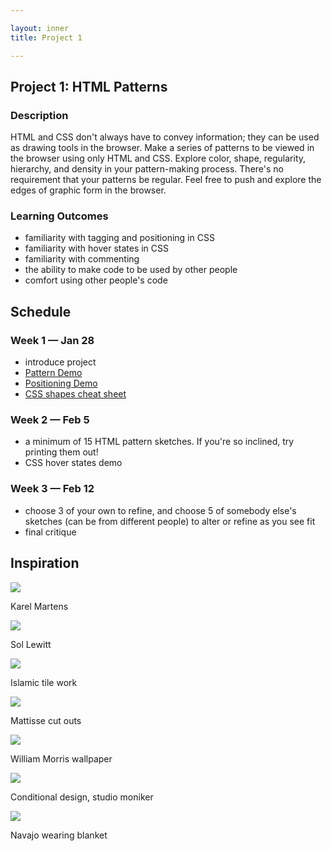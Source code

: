 ```yaml
---

layout: inner
title: Project 1

---
```


## Project 1: HTML Patterns

### Description

HTML and CSS don't always have to convey information; they can be used as drawing tools in the browser. Make a series of patterns to be viewed in the browser using only HTML and CSS. Explore color, shape, regularity, hierarchy, and density in your pattern-making process. There's no requirement that your patterns be regular. Feel free to push and explore the edges of graphic form in the browser.

### Learning Outcomes

- familiarity with tagging and positioning in CSS
- familiarity with hover states in CSS
- familiarity with commenting
- the ability to make code to be used by other people
- comfort using other people's code

## Schedule

### Week 1 — Jan 28

- introduce project
- [Pattern Demo]({{site.baseurl}}/resources/demos/pattern)
- [Positioning Demo]({{site.baseurl}}/resources/demos/positioning)
- [CSS shapes cheat sheet](https://css-tricks.com/examples/ShapesOfCSS/)

### Week 2 — Feb 5

- a minimum of 15 HTML pattern sketches. If you're so inclined, try printing them out!
- CSS hover states demo

### Week 3 — Feb 12

- choose 3 of your own to refine, and choose 5 of somebody else's sketches (can be from different people) to alter or refine as you see fit
- final critique

## Inspiration

![]({{site.baseurl}}/img/Karel-Martens-untitled-2.jpg)

Karel Martens

![]({{site.baseurl}}/img/sol_lewitt_340.jpg)

Sol Lewitt

![]({{site.baseurl}}/img/DP251467.jpg)

Islamic tile work

![]({{site.baseurl}}/img/044rt-1160x424.jpg)

Mattisse cut outs

![]({{site.baseurl}}/img/DP306732.jpg)

William Morris wallpaper

![]({{site.baseurl}}/img/05_269_focus_moniker_fungus_3_1.jpg)

Conditional design, studio moniker

![]({{site.baseurl}}/img/AOA54_1979.206.1039.jpg)

Navajo wearing blanket